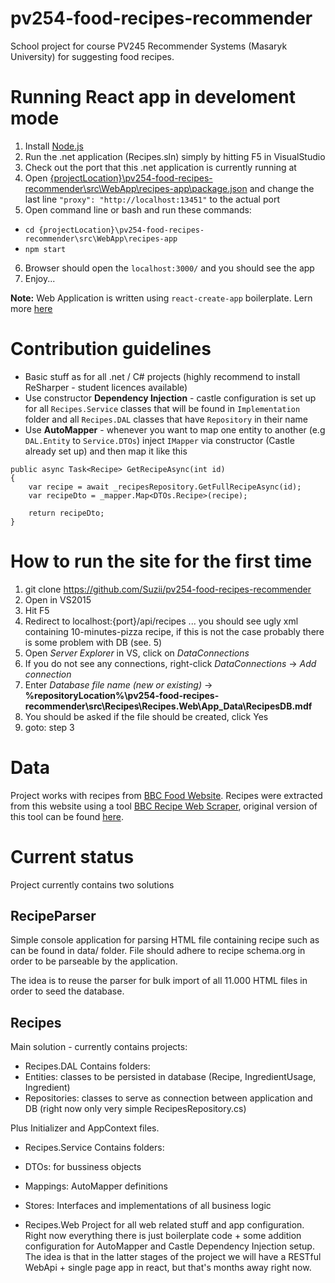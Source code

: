 # pv254-food-recipes-recommender
School project for course PV245 Recommender Systems (Masaryk University) for suggesting food recipes.

# Running React app in develoment mode
1. Install [Node.js](https://nodejs.org/en/download/)
2. Run the .net application (Recipes.sln) simply by hitting F5 in VisualStudio
3. Check out the port that this .net application is currently running at
4. Open [{projectLocation}\pv254-food-recipes-recommender\src\WebApp\recipes-app\package.json](https://github.com/Suzii/pv254-food-recipes-recommender/blob/master/src/WebApp/recipes-app/package.json) and change the last line `"proxy": "http://localhost:13451"` to the actual port
5. Open command line or bash and run these commands:
 - `cd {projectLocation}\pv254-food-recipes-recommender\src\WebApp\recipes-app`
 - `npm start`
6. Browser should open the `localhost:3000/` and you should see the app
7. Enjoy...

**Note:**  Web Application is written using `react-create-app` boilerplate. Lern more [here](https://github.com/facebookincubator/create-react-app)

# Contribution guidelines
 - Basic stuff as for all .net / C# projects (highly recommend to install ReSharper - student licences available)
 - Use constructor **Dependency Injection** - castle configuration is set up for all `Recipes.Service` classes that will be found in `Implementation` folder and all `Recipes.DAL` classes that have `Repository` in their name
 - Use **AutoMapper** - whenever you want to map one entity to another (e.g `DAL.Entity` to `Service.DTOs`) inject `IMapper` via constructor (Castle already set up) and then map it like this
```
public async Task<Recipe> GetRecipeAsync(int id)
{
    var recipe = await _recipesRepository.GetFullRecipeAsync(id);
    var recipeDto = _mapper.Map<DTOs.Recipe>(recipe);

    return recipeDto;
}
```

# How to run the site for the first time
1. git clone https://github.com/Suzii/pv254-food-recipes-recommender
2. Open in VS2015
3. Hit F5
4. Redirect to localhost:{port}/api/recipes ... you should see ugly xml containing 10-minutes-pizza recipe, if this is not the case probably there is some problem with DB (see. 5)
5. Open *Server Explorer* in VS, click on *DataConnections*
6. If you do not see any connections, right-click *DataConnections* -> *Add connection*
7. Enter *Database file name (new or existing)* -> **%repositoryLocation%\pv254-food-recipes-recommender\src\Recipes\Recipes.Web\App_Data\RecipesDB.mdf**
8. You should be asked if the file should be created, click Yes
9. goto: step 3

# Data
Project works with recipes from [BBC Food Website](http://www.bbc.co.uk/food/recipes). Recipes were extracted from this website using a tool [BBC Recipe Web Scraper](https://github.com/xvitovs1/BBC-Recipe-Web-Scraper), original version of this tool can be found [here](https://github.com/Thomas-Rudge/BBC-Recipe-Web-Scraper).

# Current status
Project currently contains two solutions
## RecipeParser
Simple console application for parsing HTML file containing recipe such as can be found in data/ folder. 
File should adhere to recipe schema.org in order to be parseable by the application.

The idea is to reuse the parser for bulk import of all 11.000 HTML files in order to seed the database.

## Recipes
Main solution - currently contains projects:

 - Recipes.DAL
Contains folders:
  - Entities:  classes to be persisted in database (Recipe, IngredientUsage, Ingredient)
  - Repositories: classes to serve as connection between application and DB (right now only very simple RecipesRepository.cs)

Plus Initializer and AppContext files.

 - Recipes.Service
Contains folders:
  - DTOs: for bussiness objects
  - Mappings: AutoMapper definitions
  - Stores: Interfaces and implementations of all business logic
 
 - Recipes.Web
Project for all web related stuff and app configuration.
Right now everything there is just boilerplate code + some addition configuration for AutoMapper and Castle Dependency Injection setup.
The idea is that in the latter stages of the project we will have a RESTful WebApi + single page app in react, but that's months away right now.
